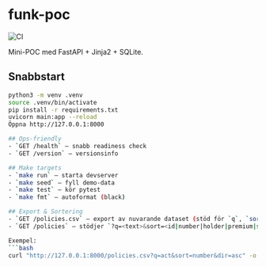 # funk-poc

![CI](https://github.com/estebans-tech/funk-poc/actions/workflows/ci.yml/badge.svg)


Mini-POC med FastAPI + Jinja2 + SQLite.

## Snabbstart
```bash
python3 -m venv .venv
source .venv/bin/activate
pip install -r requirements.txt
uvicorn main:app --reload
Öppna http://127.0.0.1:8000

## Ops-friendly
- `GET /health` – snabb readiness check
- `GET /version` – versionsinfo

## Make targets
- `make run` – starta devserver
- `make seed` – fyll demo-data
- `make test` – kör pytest
- `make fmt` – autoformat (black)

## Export & Sortering
- `GET /policies.csv` – export av nuvarande dataset (stöd för `q`, `sort`, `dir`).
- `GET /policies` – stödjer `?q=<text>&sort=<id|number|holder|premium|status>&dir=<asc|desc>`.

Exempel:
```bash
curl "http://127.0.0.1:8000/policies.csv?q=act&sort=number&dir=asc" -o policies.csv
